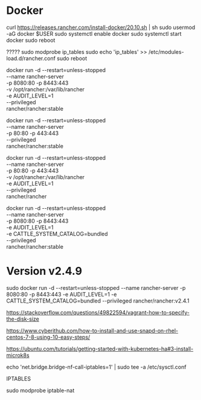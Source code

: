# Docker

curl https://releases.rancher.com/install-docker/20.10.sh | sh
sudo usermod -aG docker $USER
sudo systemctl enable docker
sudo systemctl start docker
sudo reboot


?????
sudo modprobe ip_tables
sudo echo 'ip_tables' >> /etc/modules-load.d/rancher.conf
sudo reboot


docker run -d --restart=unless-stopped \
  --name rancher-server \
  -p 8080:80 -p 8443:443 \
  -v /opt/rancher:/var/lib/rancher \
  -e AUDIT_LEVEL=1 \
  --privileged \
  rancher/rancher:stable


docker run -d --restart=unless-stopped \
  --name rancher-server \
  -p 80:80 -p 443:443 \
  --privileged \
  rancher/rancher:stable


docker run -d --restart=unless-stopped \
  --name rancher-server \
  -p 80:80 -p 443:443 \
  -v /opt/rancher:/var/lib/rancher \
  -e AUDIT_LEVEL=1 \
  --privileged \
  rancher/rancher


  docker run -d --restart=unless-stopped \
  --name rancher-server \
  -p 8080:80 -p 8443:443 \
  -e AUDIT_LEVEL=1 \
  -e CATTLE_SYSTEM_CATALOG=bundled  \
  --privileged \
  rancher/rancher:stable


# Version v2.4.9

  sudo docker run -d --restart=unless-stopped   --name rancher-server   -p 8080:80 -p 8443:443   -e AUDIT_LEVEL=1   -e CATTLE_SYSTEM_CATALOG=bundled    --privileged   rancher/rancher:v2.4.1

  https://stackoverflow.com/questions/49822594/vagrant-how-to-specify-the-disk-size

  https://www.cyberithub.com/how-to-install-and-use-snapd-on-rhel-centos-7-8-using-10-easy-steps/

  https://ubuntu.com/tutorials/getting-started-with-kubernetes-ha#3-install-microk8s



echo 'net.bridge.bridge-nf-call-iptables=1' | sudo tee -a /etc/sysctl.conf










IPTABLES

sudo modprobe iptable-nat